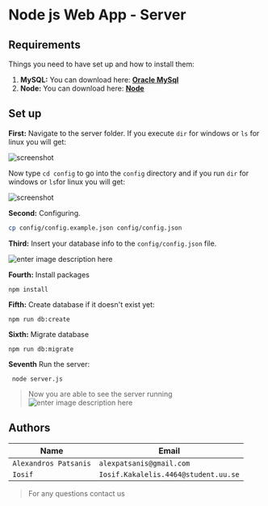 ﻿# Node js Web App - Server

## Requirements

Things you need to have set up and how to install them:

1. **MySQL:** You can download here: **[Oracle MySql](https://dev.mysql.com/downloads/mysql/)** 
2. **Node:** You can download here: **[Node](https://nodejs.org/en/download/)** 


## Set up

**First:** Navigate to the server folder. If you execute `dir` for windows or `ls` for linux you will get:

![screenshot](https://lh3.googleusercontent.com/Dagxin5QKc5q6PVjBnutIHYRnDAF71jTHXiaCWq5LKPIgfk7nmGHfdRCRigZf5Sqnn-SBnZeFEsT)

Now type `cd config` to go into the `config` directory and if you run `dir` for windows or `ls`for linux you will get: 

![screenshot](https://lh3.googleusercontent.com/0FOTwLhjXPgtxZgEHCw32tceHI3jKOqgrfgelBRMfq4xYODg0sVdFrdynphojf0FcGjW2DBxjHX_)
	
**Second:**  Configuring. 

```bash
cp config/config.example.json config/config.json
```

**Third:** Insert your database info to the `config/config.json` file.

![enter image description here](https://lh3.googleusercontent.com/OMkq2-tDHoU2igSx_xjmOnXnPOQNje_vAo4k7GU6afjzr871bWDTGkxbCq-wY8gCkcrpv2EpxBtw)

**Fourth:** Install packages

	npm install
	
**Fifth:** Create database if it doesn't exist yet:

    npm run db:create
    
**Sixth:** Migrate database                                         

    npm run db:migrate
		
**Seventh** Run the server:

	 node server.js
	 
> Now you are able to see the server running ![enter image description here](https://lh3.googleusercontent.com/Cd8bcSTsKhzxw0TwogFYjj-5x1zTnVT0M26R8SN2cWSHTmgS-KFl9AOtozdNB0vuHtD6WgGqYKW8)

## Authors
    
| Name    | Email  |
|--|--|
| `Alexandros Patsanis` | `alexpatsanis@gmail.com` |
| `Iosif ` | `Iosif.Kakalelis.4464@student.uu.se` |

> For any questions  contact us 
